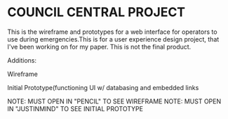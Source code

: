 # COUNCIL CENTRAL PROJECT
This is the wireframe and prototypes for a web interface for operators to use during emergencies.This is for a user experience design project, that I've been working on for my paper. This is not the final product.

Additions:

Wireframe

Initial Prototype(functioning UI w/ databasing and embedded links

NOTE: MUST OPEN IN "PENCIL" TO SEE WIREFRAME
NOTE: MUST OPEN IN "JUSTINMIND" TO SEE INITIAL PROTOTYPE
